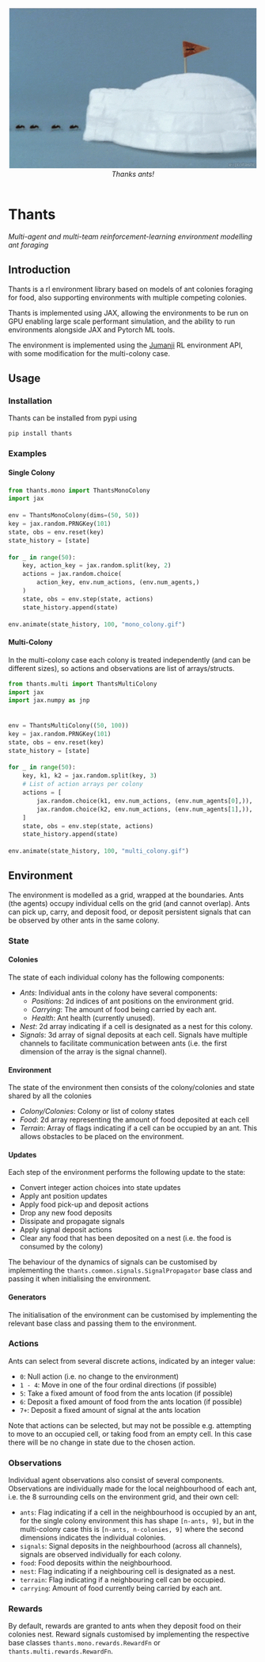 <div align="center">
  <img src="https://github.com/zombie-einstein/thants/raw/main/.github/images/thants.gif" />
  <br>
  <em>Thanks ants!</em>
</div>
<br>

# Thants

*Multi-agent and multi-team reinforcement-learning environment modelling ant foraging*

## Introduction

Thants is a rl environment library based on models of ant colonies foraging for food, also supporting
environments with multiple competing colonies.

Thants is implemented using JAX, allowing the environments to be run on GPU enabling large scale performant
simulation, and the ability to run environments alongside JAX and Pytorch ML tools.

The environment is implemented using the [Jumanji](https://github.com/instadeepai/jumanji) RL environment API, with some modification
for the multi-colony case.

## Usage

### Installation

Thants can be installed from pypi using

```commandline
pip install thants
```

### Examples

#### Single Colony

```python
from thants.mono import ThantsMonoColony
import jax

env = ThantsMonoColony(dims=(50, 50))
key = jax.random.PRNGKey(101)
state, obs = env.reset(key)
state_history = [state]

for _ in range(50):
    key, action_key = jax.random.split(key, 2)
    actions = jax.random.choice(
        action_key, env.num_actions, (env.num_agents,)
    )
    state, obs = env.step(state, actions)
    state_history.append(state)

env.animate(state_history, 100, "mono_colony.gif")
```

#### Multi-Colony

In the multi-colony case each colony is treated independently (and can be
different sizes), so actions and observations are list of arrays/structs.

```python
from thants.multi import ThantsMultiColony
import jax
import jax.numpy as jnp


env = ThantsMultiColony((50, 100))
key = jax.random.PRNGKey(101)
state, obs = env.reset(key)
state_history = [state]

for _ in range(50):
    key, k1, k2 = jax.random.split(key, 3)
    # List of action arrays per colony
    actions = [
        jax.random.choice(k1, env.num_actions, (env.num_agents[0],)),
        jax.random.choice(k2, env.num_actions, (env.num_agents[1],)),
    ]
    state, obs = env.step(state, actions)
    state_history.append(state)

env.animate(state_history, 100, "multi_colony.gif")
```

## Environment

The environment is modelled as a grid, wrapped at the boundaries. Ants (the agents)
occupy individual cells on the grid (and cannot overlap). Ants can pick up, carry,
and deposit food, or deposit persistent signals that can be observed by other ants
in the same colony.

### State

#### Colonies

The state of each individual colony has the following components:

- *Ants*: Individual ants in the colony have several components:
    - *Positions*: 2d indices of ant positions on the environment grid.
    - *Carrying*: The amount of food being carried by each ant.
    - *Health*: Ant health (currently unused).
- *Nest*: 2d array indicating if a cell is designated as a nest for this colony.
- *Signals*: 3d array of signal deposits at each cell. Signals have multiple channels
  to facilitate communication between ants (i.e. the first dimension of the array
  is the signal channel).

#### Environment

The state of the environment then consists of the colony/colonies and state shared
by all the colonies

- *Colony/Colonies*: Colony or list of colony states
- *Food*: 2d array representing the amount of food deposited at each cell
- *Terrain*: Array of flags indicating if a cell can be occupied by an ant. This
  allows obstacles to be placed on the environment.

#### Updates

Each step of the environment performs the following update to the state:

- Convert integer action choices into state updates
- Apply ant position updates
- Apply food pick-up and deposit actions
- Drop any new food deposits
- Dissipate and propagate signals
- Apply signal deposit actions
- Clear any food that has been deposited on a nest (i.e. the food is consumed
  by the colony)

The behaviour of the dynamics of signals can be customised by implementing the
`thants.common.signals.SignalPropagator` base class and passing it when initialising
the environment.

#### Generators

The initialisation of the environment can be customised by implementing the
relevant base class and passing them to the environment.

### Actions

Ants can select from several discrete actions, indicated by an integer value:

- `0`: Null action (i.e. no change to the environment)
- `1 - 4`: Move in one of the four ordinal directions (if possible)
- `5`: Take a fixed amount of food from the ants location (if possible)
- `6`: Deposit a fixed amount of food from the ants location (if possible)
- `7+`: Deposit a fixed amount of signal at the ants location

Note that actions can be selected, but may not be possible e.g. attempting
to move to an occupied cell, or taking food from an empty cell. In this
case there will be no change in state due to the chosen action.

### Observations

Individual agent observations also consist of several components. Observations are
individually made for the local neighbourhood of each ant, i.e. the 8 surrounding
cells on the environment grid, and their own cell:

- `ants`: Flag indicating if a cell in the neighbourhood is occupied by an ant,
  for the single colony environment this has shape `[n-ants, 9]`, but in the multi-colony
  case this is `[n-ants, n-colonies, 9]` where the second dimensions indicates the
  individual colonies.
- `signals`: Signal deposits in the neighbourhood (across all channels), signals are
  observed individually for each colony.
- `food`: Food deposits within the neighbourhood.
- `nest`: Flag indicating if a neighbouring cell is designated as a nest.
- `terrain`: Flag indicating if a neighbouring cell can be occupied.
- `carrying`: Amount of food currently being carried by each ant.

### Rewards

By default, rewards are granted to ants when they deposit food on their colonies nest.
Reward signals customised by implementing the respective base classes
`thants.mono.rewards.RewardFn` or `thants.multi.rewards.RewardFn`.
